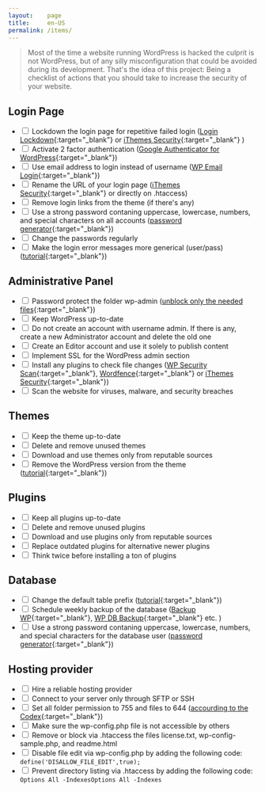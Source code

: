 ```yaml
---
layout:    page
title:     en-US
permalink: /items/
---
```


> Most of the time a website running WordPress is hacked the culprit is not WordPress, but of any silly misconfiguration that could be avoided during its development.
> That's the idea of this project: Being a checklist of actions that you should take to increase the security of your website.

## Login Page

* <label><input type="checkbox" /> Lockdown the login page for repetitive failed login ([Login Lockdown](https://wordpress.org/plugins/login-lockdown/){:target="_blank"} or [iThemes Security](https://wordpress.org/plugins/better-wp-security/){:target="_blank"} )</label>
* <label><input type="checkbox" /> Activate 2 factor authentication ([Google Authenticator for WordPress](https://wordpress.org/plugins/wp-google-authenticator/){:target="_blank"})</label>
* <label><input type="checkbox" /> Use email address to login instead of username ([WP Email Login](http://wordpress.org/extend/plugins/wp-email-login/){:target="_blank"})</label>
* <label><input type="checkbox" /> Rename the URL of your login page ([iThemes Security](https://wordpress.org/plugins/better-wp-security/){:target="_blank"} or directly on .htaccess)</label>
* <label><input type="checkbox" /> Remove login links from the theme (if there's any)</label>
* <label><input type="checkbox" /> Use a strong password contaning uppercase, lowercase, numbers, and special characters on all accounts ([password generator](http://passwordsgenerator.net/){:target="_blank"})</label>
* <label><input type="checkbox" /> Change the passwords regularly</label>
* <label><input type="checkbox" /> Make the login error messages more generical (user/pass) ([tutorial](https://gist.github.com/zergiocosta/72f87176b236ed0c6e13){:target="_blank"})</label>

## Administrative Panel

* <label><input type="checkbox" /> Password protect the folder wp-admin ([unblock only the needed files](https://gist.github.com/rafaelfunchal/f9a41ea72d80600d753a){:target="_blank"})</label>
* <label><input type="checkbox" /> Keep WordPress up-to-date</label>
* <label><input type="checkbox" /> Do not create an account with username admin. If there is any, create a new Administrator account and delete the old one</label>
* <label><input type="checkbox" /> Create an Editor account and use it solely to publish content</label>
* <label><input type="checkbox" /> Implement SSL for the WordPress admin section</label>
* <label><input type="checkbox" /> Install any plugins to check file changes ([WP Security Scan](https://wordpress.org/plugins/wp-security-scan/){:target="_blank"}, [Wordfence](https://wordpress.org/plugins/wordfence/){:target="_blank"} or [iThemes Security](https://wordpress.org/plugins/better-wp-security/){:target="_blank"})</label>
* <label><input type="checkbox" /> Scan the website for viruses, malware, and security breaches</label>

## Themes

* <label><input type="checkbox" /> Keep the theme up-to-date</label>
* <label><input type="checkbox" /> Delete and remove unused themes</label>
* <label><input type="checkbox" /> Download and use themes only from reputable sources</label>
* <label><input type="checkbox" /> Remove the WordPress version from the theme ([tutorial](http://www.wpbeginner.com/wp-tutorials/the-right-way-to-remove-wordpress-version-number/){:target="_blank"})</label>

## Plugins

* <label><input type="checkbox" /> Keep all plugins up-to-date</label>
* <label><input type="checkbox" /> Delete and remove unused plugins</label>
* <label><input type="checkbox" /> Download and use plugins only from reputable sources</label>
* <label><input type="checkbox" /> Replace outdated plugins for alternative newer plugins</label>
* <label><input type="checkbox" /> Think twice before installing a ton of plugins</label>

## Database

* <label><input type="checkbox" /> Change the default table prefix ([tutorial](http://www.maketecheasier.com/the-safe-way-to-change-your-wordpress-database-table-prefix){:target="_blank"})</label>
* <label><input type="checkbox" /> Schedule weekly backup of the database ([Backup WP](https://wordpress.org/plugins/backup-wp/){:target="_blank"}, [WP DB Backup](https://wordpress.org/plugins/wp-db-backup/){:target="_blank"} etc. )</label>
* <label><input type="checkbox" /> Use a strong password contaning uppercase, lowercase, numbers, and special characters for the database user ([password generator](http://passwordsgenerator.net/){:target="_blank"})</label>

## Hosting provider

* <label><input type="checkbox" /> Hire a reliable hosting provider</label>
* <label><input type="checkbox" /> Connect to your server only through SFTP or SSH</label>
* <label><input type="checkbox" /> Set all folder permission to 755 and files to 644 ([accourding to the Codex](http://codex.wordpress.org/Hardening_WordPress#File_Permissions){:target="_blank"})</label>
* <label><input type="checkbox" /> Make sure the wp-config.php file is not accessible by others</label>
* <label><input type="checkbox" /> Remove or block via .htaccess the files license.txt, wp-config-sample.php, and readme.html</label>
* <label><input type="checkbox" /> Disable file edit via wp-config.php by adding the following code: `define('DISALLOW_FILE_EDIT',true);`</label>
* <label><input type="checkbox" /> Prevent directory listing via .htaccess by adding the following code: `Options All -IndexesOptions All -Indexes`</label>
